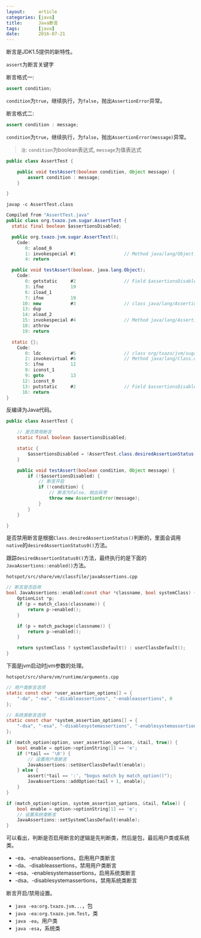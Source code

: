 ```yaml
---
layout:     article
categories: [java]
title:      Java断言
tags:       [java]
date:       2016-07-21
---
```


断言是JDK1.5提供的新特性。

`assert`为断言关键字

断言格式一:

```java
assert condition;
```

`condition`为`true`，继续执行，为`false`，抛出`AssertionError`异常。

断言格式二:

```java
assert condition : message;
```

`condition`为`true`，继续执行，为`false`，抛出`AssertionError(message)`异常。

> `注`: `condition`为boolean表达式, `message`为值表达式

```java
public class AssertTest {

    public void testAssert(boolean condition, Object message) {
        assert condition : message;
    }

}
```

`javap -c AssertTest.class`

```java
Compiled from "AssertTest.java"
public class org.txazo.jvm.sugar.AssertTest {
  static final boolean $assertionsDisabled;

  public org.txazo.jvm.sugar.AssertTest();
    Code:
       0: aload_0
       1: invokespecial #1                  // Method java/lang/Object."<init>":()V
       4: return

  public void testAssert(boolean, java.lang.Object);
    Code:
       0: getstatic     #2                  // Field $assertionsDisabled:Z
       3: ifne          19
       6: iload_1
       7: ifne          19
      10: new           #3                  // class java/lang/AssertionError
      13: dup
      14: aload_2
      15: invokespecial #4                  // Method java/lang/AssertionError."<init>":(Ljava/lang/Object;)V
      18: athrow
      19: return

  static {};
    Code:
       0: ldc           #5                  // class org/txazo/jvm/sugar/AssertTest
       2: invokevirtual #6                  // Method java/lang/Class.desiredAssertionStatus:()Z
       5: ifne          12
       8: iconst_1
       9: goto          13
      12: iconst_0
      13: putstatic     #2                  // Field $assertionsDisabled:Z
      16: return
}
```

反编译为Java代码。

```java
public class AssertTest {

    // 是否禁用断言
    static final boolean $assertionsDisabled;

    static {
        $assertionsDisabled = !AssertTest.class.desiredAssertionStatus() ? true : false;
    }

    public void testAssert(boolean condition, Object message) {
        if (!$assertionsDisabled) {
            // 断言开启
            if (!condition) {
                // 断言为false, 抛出异常
                throw new AssertionError(message);
            }
        }
    }

}
```

是否禁用断言是根据`Class.desiredAssertionStatus()`判断的，里面会调用`native`的`desiredAssertionStatus0()`方法。

跟踪`desiredAssertionStatus0()`方法，最终执行的是下面的`JavaAssertions::enabled()`方法。

`hotspot/src/share/vm/classfile/javaAssertions.cpp`

```c
// 断言是否启用
bool JavaAssertions::enabled(const char *classname, bool systemClass) {
    OptionList *p;
    if (p = match_class(classname)) {
        return p->enabled();
    }

    if (p = match_package(classname)) {
        return p->enabled();
    }

    return systemClass ? systemClassDefault() : userClassDefault();
}
```

下面是jvm启动时jvm参数的处理。

`hotspot/src/share/vm/runtime/arguments.cpp`

```c
// 用户类断言选项
static const char *user_assertion_options[] = {
    "-da", "-ea", "-disableassertions", "-enableassertions", 0
};

// 系统类断言选项
static const char *system_assertion_options[] = {
    "-dsa", "-esa", "-disablesystemassertions", "-enablesystemassertions", 0
};

if (match_option(option, user_assertion_options, &tail, true)) {
    bool enable = option->optionString[1] == 'e';
    if (*tail == '\0') {
        // 设置用户类断言
        JavaAssertions::setUserClassDefault(enable);
    } else {
        assert(*tail == ':', "bogus match by match_option()");
        JavaAssertions::addOption(tail + 1, enable);
    }
}

if (match_option(option, system_assertion_options, &tail, false)) {
    bool enable = option->optionString[1] == 'e';
    // 设置系统类断言
    JavaAssertions::setSystemClassDefault(enable);
}
```

可以看出，判断是否启用断言的逻辑是先判断类，然后是包，最后用户类或系统类。

* -ea、-enableassertions，启用用户类断言
* -da、-disableassertions，禁用用户类断言
* -esa、-enablesystemassertions，启用系统类断言
* -dsa、-disablesystemassertions，禁用系统类断言

断言开启/禁用设置。

* `java -ea:org.txazo.jvm...`，包
* `java -ea:org.txazo.jvm.Test`，类
* `java -ea`，用户类
* `java -esa`，系统类
